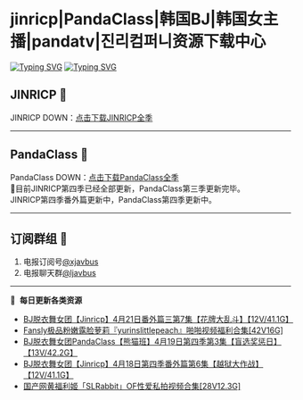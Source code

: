 # jinricp|PandaClass|韩国BJ|韩国女主播|pandatv|진리컴퍼니资源下载中心   
[![Typing SVG](https://readme-typing-svg.herokuapp.com?font=Fira+Code&pause=1000&center=true&vCenter=true&random=true&width=435&lines=所有链接都需要翻墙访问)](https://jinri-cp.neocities.org/free.html)
[![Typing SVG](https://readme-typing-svg.herokuapp.com?font=Fira+Code&pause=1000&center=true&vCenter=true&random=true&width=435&lines=点击进入福利资源下载中心)](https://pandaclass.neocities.org/)
## JINRICP 👋   
JINRICP DOWN：[点击下载JINRICP全季](https://mypikpak.com/s/VODz7HXQoqcX0UrvaXfDtFoPo1)
****
## PandaClass 💯   
PandaClass DOWN：[点击下载PandaClass全季](https://mypikpak.com/s/VOKOTZkoEnkyvCnELVSquM97o1)   
💞目前JINRICP第四季已经全部更新，PandaClass第三季更新完毕。   
JINRICP第四季番外篇更新中，PandaClass第四季更新中。
****
## 订阅群组 🔞
1. 电报订阅号[@xjavbus](https://t.me/xjavbus)
2. 电报聊天群[@ljavbus](https://t.me/ljavbus)
**** 
📕 &nbsp;**每日更新各类资源**
<!-- BLOG-POST-LIST:START -->
- [BJ脱衣舞女团【Jinricp】4月21日番外篇三第7集【花牌大乱斗】【12V/41.1G】](https://fuli.rulel.com/348.html)
- [Fansly极品粉嫩露脸萝莉『yurinslittlepeach』啪啪视频福利合集[42V16G]](https://fuli.rulel.com/347.html)
- [BJ脱衣舞女团PandaClass【熊猫班】4月19日第四季第3集【盲选奖惩日】【13V/42.2G】](https://fuli.rulel.com/346.html)
- [BJ脱衣舞女团【Jinricp】4月18日第四季番外篇第6集【越狱大作战】【12V/41.1G】](https://fuli.rulel.com/344.html)
- [国产网黄福利姬「SLRabbit」OF性爱私拍视频合集[28V12.3G]](https://fuli.rulel.com/343.html)
<!-- BLOG-POST-LIST:END -->
